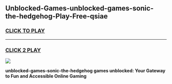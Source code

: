 
## Unblocked-Games-unblocked-games-sonic-the-hedgehog-Play-Free-qsiae
<h3>
<a href="https://premium76.site?title=unblocked-games-sonic-the-hedgehog&ref=18A">CLICK TO PLAY</a></h3>
<hr>

<h3>
<a href="https://premium76.site?title=unblocked-games-sonic-the-hedgehog&ref=18A">CLICK 2 PLAY</a>
  
</h3>

<a href="https://premium76.site?title=unblocked-games-sonic-the-hedgehog&ref=18A"><img src="https://clearcache.store/games.png"></a>


**unblocked-games-sonic-the-hedgehog games unblocked: Your Gateway to Fun and Accessible Online Gaming**
